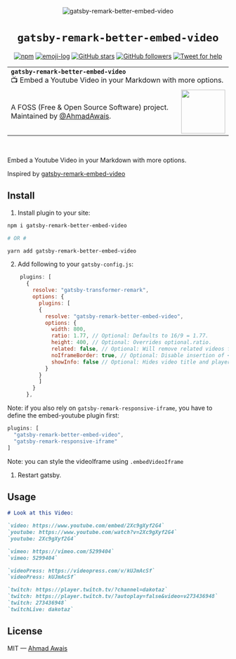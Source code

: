 <div align="center">

  <img src="https://on.ahmda.ws/6de47022e721/c" alt="gatsby-remark-better-embed-video" />

  <h1><code>gatsby-remark-better-embed-video</code></h1>

[![npm](https://img.shields.io/npm/dt/gatsby-remark-better-embed-video.svg?style=flat)](https://www.npmjs.com/package/gatsby-remark-better-embed-video)
[![emoji-log](https://img.shields.io/badge/🚀%20Emoji-Log-gray.svg?colorA=D14543&colorB=21759B&style=flat)](https://github.com/ahmadawais/Emoji-Log/) [![GitHub stars](https://img.shields.io/github/stars/ahmadawais/WPGulp.svg?style=social&label=Stars)](https://github.com/ahmadawais/WPGulp/stargazers) [![GitHub followers](https://img.shields.io/github/followers/ahmadawais.svg?style=social&label=Follow)](https://github.com/ahmadawais?tab=followers)  [![Tweet for help](https://img.shields.io/twitter/follow/mrahmadawais.svg?style=social&label=Tweet%20@MrAhmadAwais)](https://twitter.com/mrahmadawais/)

</div>

<div align="center">
<table width='100%' align="center">
    <tr>
        <td align='left' width='100%' colspan='2'>
            <strong><code>gatsby-remark-better-embed-video</code></strong><br />
            📺 Embed a Youtube Video in your Markdown with more options.
        </td>
    </tr>
    <tr>
        <td>
            A FOSS (Free & Open Source Software) project. Maintained by <a href='https://github.com/ahmadawais'>@AhmadAwais</a>.
        </td>
        <td align='center'>
            <a href='https://twitter.com/MrAhmadAwais/'>
                <img src='https://img.shields.io/badge/→-AHMAD%20AWAIS-gray.svg?colorA=4D2AFF&colorB=2D2B57&style=flat' width='100' />
            </a>
        </td>
    </tr>
</table>
</div>

<br>

Embed a Youtube Video in your Markdown with more options.

Inspired by [gatsby-remark-embed-video](https://github.com/ahmadawais/gatsby-remark-better-embed-video)

## Install

1. Install plugin to your site:

```sh
npm i gatsby-remark-better-embed-video

# OR #

yarn add gatsby-remark-better-embed-video
```

2. Add following to your `gatsby-config.js`:

```js
    plugins: [
      {
        resolve: "gatsby-transformer-remark",
        options: {
          plugins: [
          {
            resolve: "gatsby-remark-better-embed-video",
            options: {
              width: 800,
              ratio: 1.77, // Optional: Defaults to 16/9 = 1.77.
              height: 400, // Optional: Overrides optional.ratio.
              related: false, // Optional: Will remove related videos from the end of an embedded YouTube video.
              noIframeBorder: true, // Optional: Disable insertion of <style> border: 0.
              showInfo: false // Optional: Hides video title and player actions.
            }
          }
          ]
        }
      },
```

Note: if you also rely on `gatsby-remark-responsive-iframe`, you have to define the embed-youtube plugin first:

``` js
plugins: [
  "gatsby-remark-better-embed-video",
  "gatsby-remark-responsive-iframe"
]
```

Note: you can style the videoIframe using `.embedVideoIframe`

1. Restart gatsby.

## Usage

```markdown
# Look at this Video:

`video: https://www.youtube.com/embed/2Xc9gXyf2G4`
`youtube: https://www.youtube.com/watch?v=2Xc9gXyf2G4`
`youtube: 2Xc9gXyf2G4`

`vimeo: https://vimeo.com/5299404`
`vimeo: 5299404`

`videoPress: https://videopress.com/v/kUJmAcSf`
`videoPress: kUJmAcSf`

`twitch: https://player.twitch.tv/?channel=dakotaz`
`twitch: https://player.twitch.tv/?autoplay=false&video=v273436948`
`twitch: 273436948`
`twitchLive: dakotaz`

```

## License

MIT — [Ahmad Awais](https://twitter.com/MrAhmadAwais/)
